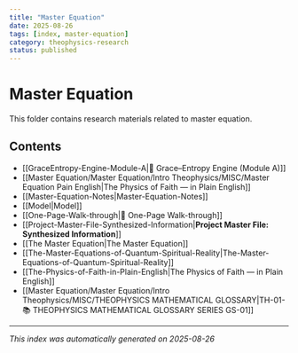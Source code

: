 ```yaml
---
title: "Master Equation"
date: 2025-08-26
tags: [index, master-equation]
category: theophysics-research
status: published
---
```


# Master Equation

This folder contains research materials related to master equation.

## Contents

- [[GraceEntropy-Engine-Module-A|🌱 Grace–Entropy Engine (Module A)]]
- [[Master Equation/Master Equation/Intro Theophysics/MISC/Master Equation Pain English|The Physics of Faith — in Plain English]]
- [[Master-Equation-Notes|Master-Equation-Notes]]
- [[Model|Model]]
- [[One-Page-Walk-through|🌟 One-Page Walk-through]]
- [[Project-Master-File-Synthesized-Information|**Project Master File: Synthesized Information**]]
- [[The Master Equation|The Master Equation]]
- [[The-Master-Equations-of-Quantum-Spiritual-Reality|The-Master-Equations-of-Quantum-Spiritual-Reality]]
- [[The-Physics-of-Faith-in-Plain-English|The Physics of Faith — in Plain English]]
- [[Master Equation/Master Equation/Intro Theophysics/MISC/THEOPHYSICS MATHEMATICAL GLOSSARY|TH-01-📚 THEOPHYSICS MATHEMATICAL GLOSSARY SERIES GS-01]]

---

*This index was automatically generated on 2025-08-26*
